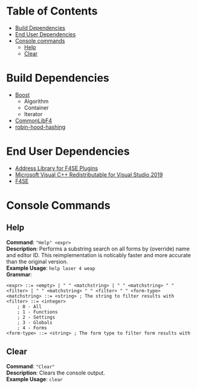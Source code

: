 # Table of Contents

* [Build Dependencies](#build-dependencies)
* [End User Dependencies](#end-user-dependencies)
* [Console commands](#console-commands)
	* [Help](#help)
	* [Clear](#clear)

# Build Dependencies
* [Boost](https://www.boost.org/)
	* Algorithm
	* Container
	* Iterator
* [CommonLibF4](https://github.com/Ryan-rsm-McKenzie/CommonLibF4)
* [robin-hood-hashing](https://github.com/martinus/robin-hood-hashing)

# End User Dependencies
* [Address Library for F4SE Plugins](https://www.nexusmods.com/fallout4/mods/47327)
* [Microsoft Visual C++ Redistributable for Visual Studio 2019](https://support.microsoft.com/en-us/help/2977003/the-latest-supported-visual-c-downloads)
* [F4SE](https://f4se.silverlock.org/)

# Console Commands

## Help

**Command**: `"Help" <expr>`  
**Description**: Performs a substring search on all forms by (override) name and editor ID. This reimplementation is noticably faster and more accurate than the original version.  
**Example Usage**: `help laser 4 weap`  
**Grammar**:
```
<expr> ::= <empty> | " " <matchstring> | " " <matchstring> " " <filter> | " " <matchstring> " " <filter> " " <form-type>
<matchstring> ::= <string> ; The string to filter results with
<filter> ::= <integer>
	; 0 - All
	; 1 - Functions
	; 2 - Settings
	; 3 - Globals
	; 4 - Forms
<form-type> ::= <string> ; The form type to filter form results with
```

## Clear
**Command**: `"Clear"`  
**Description**: Clears the console output.  
**Example Usage**: `clear`
